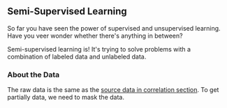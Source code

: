 ## Semi-Supervised Learning

So far you have seen the power of supervised and unsupervised learning. Have you veer wonder whether there's anything in between? 

Semi-supervised learning is! It's trying to solve problems with a combination of labeled data and unlabeled data.


### About the Data

The raw data is the same as the [source data in correlation section][1]. To get partially data, we need to mask the data.



[1]:https://github.com/lady-h-world/My_Garden/blob/main/reading_pages/Resplendent_Tree/corr1.md#about-the-data